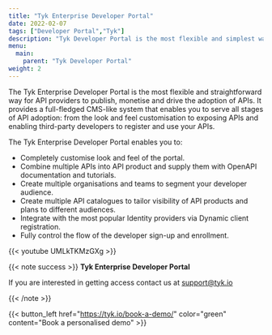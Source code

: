 ```yaml
---
title: "Tyk Enterprise Developer Portal"
date: 2022-02-07
tags: ["Developer Portal","Tyk"]
description: "Tyk Developer Portal is the most flexible and simplest way for API providers to publish, monetise and drive the adoption of APIs"
menu:
  main:
    parent: "Tyk Developer Portal"
weight: 2
---
```


The Tyk Enterprise Developer Portal is the most flexible and straightforward way for API providers to publish, monetise and drive the adoption of APIs. It provides a full-fledged CMS-like system that enables you to serve all stages of API adoption: from the look and feel customisation to exposing APIs and enabling third-party developers to register and use your APIs.

The Tyk Enterprise Developer Portal enables you to:

* Completely customise look and feel of the portal.
* Combine multiple APIs into API product and supply them with OpenAPI documentation and tutorials.
* Create multiple organisations and teams to segment your developer audience.
* Create multiple API catalogues to tailor visibility of API products and plans to different audiences.
* Integrate with the most popular Identity providers via Dynamic client registration.
* Fully control the flow of the developer sign-up and enrollment.

{{< youtube UMLkTKMzGXg >}}

{{< note success >}}
**Tyk Enterprise Developer Portal**

If you are interested in getting access contact us at [support@tyk.io](<mailto:support@tyk.io?subject=Tyk Enterprise Portal Beta>)

{{< /note >}}

{{< button_left href="https://tyk.io/book-a-demo/" color="green" content="Book a personalised demo" >}}